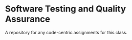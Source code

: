 # Software Testing and Quality Assurance
A repository for any code-centric assignments for this class.
